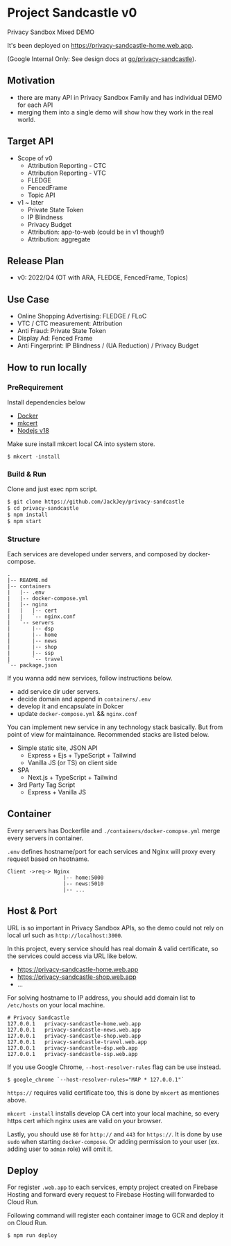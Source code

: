 # Project Sandcastle v0

Privacy Sandbox Mixed DEMO

It's been deployed on https://privacy-sandcastle-home.web.app.

(Google Internal Only: See design docs at [go/privacy-sandcastle](go/privacy-sandcastle)).

## Motivation

- there are many API in Privacy Sandbox Family and has individual DEMO for each API
- merging them into a single demo will show how they work in the real world.

## Target API

- Scope of v0
  - Attribution Reporting - CTC
  - Attribution Reporting - VTC
  - FLEDGE
  - FencedFrame
  - Topic API
- v1 ~ later
  - Private State Token
  - IP Blindness
  - Privacy Budget
  - Attribution: app-to-web (could be in v1 though!)
  - Attribution: aggregate

## Release Plan

- v0: 2022/Q4 (OT with ARA, FLEDGE, FencedFrame, Topics)

## Use Case

- Online Shopping Advertising: FLEDGE / FLoC
- VTC / CTC measurement: Attribution
- Anti Fraud: Private State Token
- Display Ad: Fenced Frame
- Anti Fingerprint: IP Blindness / (UA Reduction) / Privacy Budget

## How to run locally

### PreRequirement

Install dependencies below

- [Docker](https://docs.docker.com/engine/install/)
- [mkcert](https://github.com/FiloSottile/mkcert)
- [Nodejs v18](https://nodejs.org/)

Make sure install mkcert local CA into system store.

```
$ mkcert -install
```

### Build & Run

Clone and just exec npm script.

```sh
$ git clone https://github.com/JackJey/privacy-sandcastle
$ cd privacy-sandcastle
$ npm install
$ npm start
```

### Structure

Each services are developed under servers, and composed by docker-compose.

```
.
|-- README.md
|-- containers
|   |-- .env
|   |-- docker-compose.yml
|   |-- nginx
|   |   |-- cert
|   |   `-- nginx.conf
|   `-- servers
|       |-- dsp
|       |-- home
|       |-- news
|       |-- shop
|       |-- ssp
|       `-- travel
`-- package.json
```

If you wanna add new services, follow instructions below.

- add service dir uder servers.
- decide domain and append in `containers/.env`
- develop it and encapsulate in Dokcer
- update `docker-compose.yml` && `nginx.conf`

You can implement new service in any technology stack basically. But from point of view for maintainance. Recommended stacks are listed below.

- Simple static site, JSON API
  - Express + Ejs + TypeScript + Tailwind
  - Vanilla JS (or TS) on client side
- SPA
  - Next.js + TypeScript + Tailwind
- 3rd Party Tag Script
  - Express + Vanilla JS

## Container

Every servers has Dockerfile and `./containers/docker-comopse.yml` merge every servers in container.

`.env` defines hostname/port for each services and Nginx will proxy every request based on hsotname.

```
Client ->req-> Nginx
                  |-- home:5000
                  |-- news:5010
                  |-- ...
```

## Host & Port

URL is so important in Privacy Sandbox APIs, so the demo could not rely on local url such as `http://localhost:3000`.

In this project, every service should has real domain & valid certificate, so the services could access via URL like below.

- https://privacy-sandcastle-home.web.app
- https://privacy-sandcastle-shop.web.app
- ...

For solving hostname to IP address, you should add domain list to `/etc/hosts` on your local machine.

```
# Privacy Sandcastle
127.0.0.1	privacy-sandcastle-home.web.app
127.0.0.1	privacy-sandcastle-news.web.app
127.0.0.1	privacy-sandcastle-shop.web.app
127.0.0.1	privacy-sandcastle-travel.web.app
127.0.0.1	privacy-sandcastle-dsp.web.app
127.0.0.1	privacy-sandcastle-ssp.web.app
```

If you use Google Chrome, `--host-resolver-rules` flag can be use instead.

```
$ google_chrome `--host-resolver-rules="MAP * 127.0.0.1"`
```

`https://` requires valid certificate too, this is done by `mkcert` as mentiones above.

`mkcert -install` installs develop CA cert into your local machine, so every https cert which nginx uses are valid on your browser.

Lastly, you should use `80` for `http://` and `443` for `https://`. It is done by use `sudo` when starting `docker-compose`. Or adding permission to your user (ex. adding user to `admin` role) will omit it.

## Deploy

For register `.web.app` to each services, empty project created on Firebase Hosting and forward every request to Firebase Hosting will forwarded to Cloud Run.

Following command will register each container image to GCR and deploy it on Cloud Run.

```
$ npm run deploy
```
